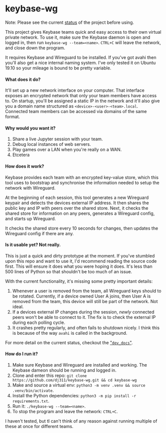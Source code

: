 # keybase-wg

Note: Please see the current [status](#is-it-usable-yet-not-really) of the project before using.

This project gives Keybase teams quick and easy access to their own virtual private network. To use it, make sure
the Keybase daemon is open and logged in, then run `keybase-wg --team=<name>`. `CTRL+C` will leave the
network, and close down the program.

It requires Keybase and Wireguard to be installed. If you've got avahi then you'll also get a nice
internal naming system. I've only tested it on Ubuntu 19.10 so your mileage is bound to be pretty variable.

#### What does it do?
It'll set up a new network interface on your computer. That interface exposes an encrypted network
that only your team members have access to. On startup, you'll be assigned a static IP in the
network and it'll also give you a domain name structured as `<device>-<user>-<team>.local`. Connected
team members can be accessed via domains of the same format.

#### Why would you want it?
  1. Share a live Jupyter session with your team.
  2. Debug local instances of web servers.
  3. Play games over a LAN when you're really on a WAN.
  4. Etcetera

#### How does it work?
Keybase provides each team with an encrypted key-value store, which this tool uses to bootstrap and synchronise
the information needed to setup the network with Wireguard.

At the beginning of each session, this tool generates a new Wireguard keypair and detects the devices external
IP address. It then shares the public key and IP with peers over the shared store. Next, it checks the shared
store for information on any peers, generates a Wireguard config, and starts up Wireguard.

It checks the shared store every 10 seconds for changes, then updates the Wireguard config if there are any.

#### Is it usable yet? Not really.
This is just a quick and dirty prototype at the moment. If you've stumbled upon this repo and want
to use it, I'd recommend reading the source code first. This will ensure it does what you were hoping it
does. It's less than 500 lines of Python so that shouldn't be too much of an issue.

With the current functionality, it's missing some pretty important details:
  1. Whenever a user is removed from the team, all Wireguard keys should to be rotated. Currently, if
     a device owned User A joins, then User A is removed from the team, this device will still be part
     of the network. Not ideal.
  2. If a devices external IP changes during the session, *newly* connected peers won't be able to
     connect to it. The fix is to check the external IP during each polling cycle.
  3. It crashes pretty regularly, and often fails to shutdown nicely. I think this is because of the way
     `avahi` is called in the background.
     
For more detail on the current status, checkout the ["`dev_docs`"](https://github.com/dj311/keybase-wg/blob/master/keybase-wg#L18).

#### How do I run it?
  1. Make sure Keybase and Wireguard are installed and working. The Keybase dameon should be running and logged in.
  2. Clone and enter this repo: `git clone https://github.com/dj311/keybase-wg.git && cd keybase-wg`
  3. Make and source a virtual env: `python3 -m venv .venv && source .venv/bin/activate`.
  4. Install the Python dependencies: `python3 -m pip install -r requirements.txt`.
  5. Run it: `./keybase-wg --team=<name>`.
  6. To stop the program and leave the network: `CTRL+C`.

I haven't tested, but tI can't think of any reason against running multiple of these at once for different teams.
